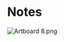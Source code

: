 # Notes

<p><img src="https://vertexschool.instructure.com/courses/329/files/23313/preview?verifier=8hLWLh5B4FKoqYPuaed8zMHW4nwxJ5gYVIb46sRu" alt="Artboard 8.png" data-api-endpoint="https://vertexschool.instructure.com/api/v1/courses/329/files/23313" data-api-returntype="File"></p>